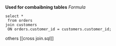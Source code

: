 **Used for combaibning tables**
*Formula*

	select *
	 from orders 
	join customers
	 ON orders.customer_id = customers.customer_id;


others [[cross join.sql]] 